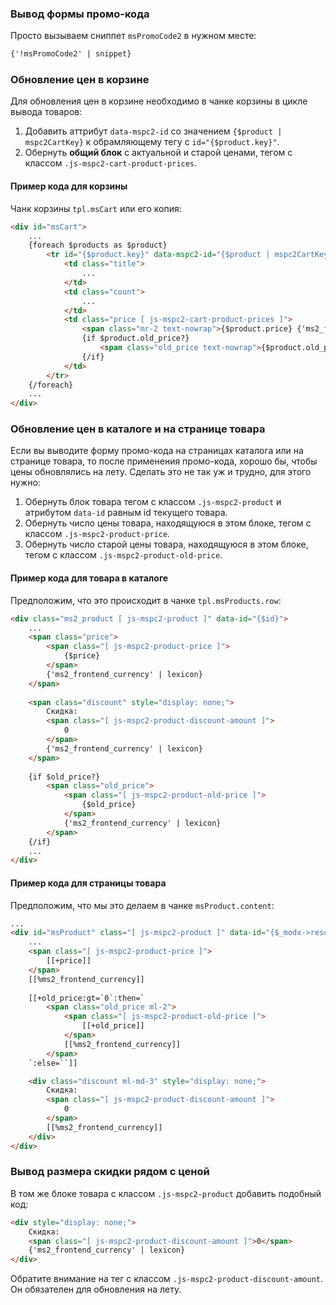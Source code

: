 ### Вывод формы промо-кода

Просто вызываем сниппет `msPromoCode2` в нужном месте:

```html
{'!msPromoCode2' | snippet}
```


### Обновление цен в корзине

Для обновления цен в корзине необходимо в чанке корзины в цикле вывода товаров:

1. Добавить аттрибут `data-mspc2-id` со значением `{$product | mspc2CartKey}` к обрамляющему тегу с `id="{$product.key}"`.
2. Обернуть **общий блок** с актуальной и старой ценами, тегом с классом `.js-mspc2-cart-product-prices`.


#### Пример кода для корзины

Чанк корзины `tpl.msCart` или его копия:

```html
<div id="msCart">
    ...
    {foreach $products as $product}
        <tr id="{$product.key}" data-mspc2-id="{$product | mspc2CartKey}">
            <td class="title">
                ...
            </td>
            <td class="count">
                ...
            </td>
            <td class="price [ js-mspc2-cart-product-prices ]">
                <span class="mr-2 text-nowrap">{$product.price} {'ms2_frontend_currency' | lexicon}</span>
                {if $product.old_price?}
                    <span class="old_price text-nowrap">{$product.old_price} {'ms2_frontend_currency' | lexicon}</span>
                {/if}
            </td>
        </tr>
    {/foreach}
    ...
</div>
```


### Обновление цен в каталоге и на странице товара

Если вы выводите форму промо-кода на страницах каталога или на странице товара, то после применения промо-кода, хорошо бы, чтобы цены обновлялись на лету.
Сделать это не так уж и трудно, для этого нужно:

1. Обернуть блок товара тегом с классом `.js-mspc2-product` и атрибутом `data-id` равным id текущего товара.
2. Обернуть число цены товара, находящуюся в этом блоке, тегом с классом `.js-mspc2-product-price`.
3. Обернуть число старой цены товара, находящуюся в этом блоке, тегом с классом `.js-mspc2-product-old-price`.


#### Пример кода для товара в каталоге

Предположим, что это происходит в чанке `tpl.msProducts.row`:

```html
<div class="ms2_product [ js-mspc2-product ]" data-id="{$id}">
    ...
    <span class="price">
        <span class="[ js-mspc2-product-price ]">
            {$price}
        </span>
        {'ms2_frontend_currency' | lexicon}
    </span>
    
    <span class="discount" style="display: none;">
        Скидка:
        <span class="[ js-mspc2-product-discount-amount ]">
            0
        </span>
        {'ms2_frontend_currency' | lexicon}
    </span>
    
    {if $old_price?}
        <span class="old_price">
            <span class="[ js-mspc2-product-old-price ]">
                {$old_price}
            </span>
            {'ms2_frontend_currency' | lexicon}
        </span>
    {/if}
    ...
</div>
```


#### Пример кода для страницы товара

Предположим, что мы это делаем в чанке `msProduct.content`:

```html
...
<div id="msProduct" class="[ js-mspc2-product ]" data-id="{$_modx->resource['id']}">
    ...
    <span class="[ js-mspc2-product-price ]">
        [[+price]]
    </span>
    [[%ms2_frontend_currency]]
    
    [[+old_price:gt=`0`:then=`
        <span class="old_price ml-2">
            <span class="[ js-mspc2-product-old-price ]">
                [[+old_price]]
            </span>
            [[%ms2_frontend_currency]]
        </span>
    `:else=``]]

    <div class="discount ml-md-3" style="display: none;">
        Скидка:
        <span class="[ js-mspc2-product-discount-amount ]">
            0
        </span>
        [[%ms2_frontend_currency]]
    </div>
</div>
```


### Вывод размера скидки рядом с ценой

В том же блоке товара с классом `.js-mspc2-product` добавить подобный код:

```html
<div style="display: none;">
    Скидка:
    <span class="[ js-mspc2-product-discount-amount ]">0</span>
    {'ms2_frontend_currency' | lexicon}
</div>
```

Обратите внимание на тег с классом `.js-mspc2-product-discount-amount`. Он обязателен для обновления на лету.
